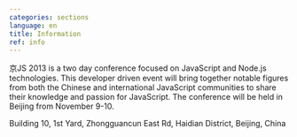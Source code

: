 ```yaml
---
categories: sections
language: en
title: Information
ref: info
---
```


京JS 2013 is a two day conference focused on JavaScript and Node.js technologies. This developer driven event will bring together notable figures from both the Chinese and international JavaScript communities to share their knowledge and passion for JavaScript. The conference will be held in Beijing from November 9-10.

<p class='address'>Building 10, 1st Yard, Zhongguancun East Rd, Haidian District, Beijing, China</p>
